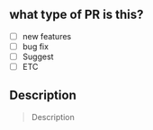 ## what type of PR is this?

- [ ] new features
- [ ] bug fix
- [ ] Suggest
- [ ] ETC

## Description
>Description
